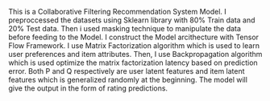 This is a Collaborative Filtering Recommendation System Model.
I preproccessed the datasets using Sklearn library with 80% Train data and 20% Test data.
Then i used masking technique to manipulate the data before feeding to the Model.
I construct the Model arcithecture with Tensor Flow Framework.
I use Matrix Factorization algorithm which is used to learn user preferences and item attributes.
Then, I use Backpropagation algorithm which is used optimize the matrix factorization latency based on prediction error.
Both P and Q respectively are user latent features and item latent features which is generalized randomly at the beginning.
The model will give the output in the form of rating predictions.
